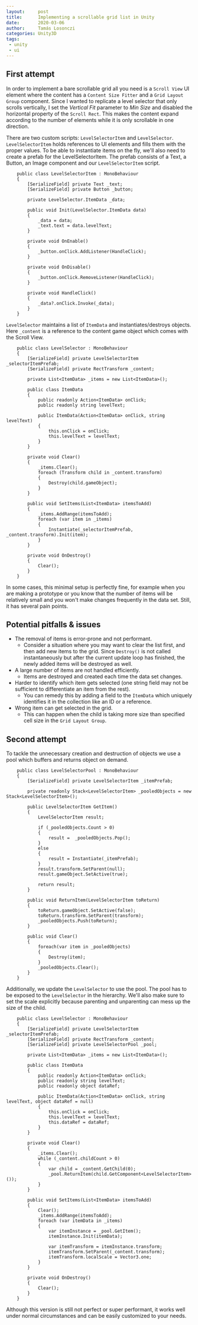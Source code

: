 ```yaml
---
layout:     post
title:      Implementing a scrollable grid list in Unity
date:       2020-03-06
author:     Tamás Losonczi
categories: Unity3D
tags:
 - unity
 - ui
---
```


## First attempt

In order to implement a bare scrollable grid all you need is a `Scroll View` UI element where the content has a `Content Size Fitter` and a `Grid Layout Group` component. 
Since I wanted to replicate a level selector that only scrolls vertically, I set the _Vertical Fit_ parameter to _Min Size_ and disabled the horizontal property of the `Scroll Rect`. This makes the content expand according to the number of elements while it is only scrollable in one direction.

There are two custom scripts: `LevelSelectorItem` and `LevelSelector`. `LevelSelectorItem` holds references to UI elements and fills them with the proper values. To be able to instantiate items on the fly, we'll also need to create a prefab for the LevelSelectorItem. The prefab consists of a Text, a Button, an Image component and our `LevelSelectorItem` script.

```
    public class LevelSelectorItem : MonoBehaviour
    {
        [SerializeField] private Text _text;
        [SerializeField] private Button _button;
        
        private LevelSelector.ItemData _data;
                
        public void Init(LevelSelector.ItemData data)
        {
            _data = data;
            _text.text = data.levelText;
        }

        private void OnEnable()
        {
            _button.onClick.AddListener(HandleClick);
        }

        private void OnDisable()
        {
            _button.onClick.RemoveListener(HandleClick);
        }

        private void HandleClick()
        {
            _data?.onClick.Invoke(_data);
        }
    }
```

`LevelSelector` maintains a list of `ItemData` and instantiates/destroys objects. Here `_content` is a reference to the content game object which comes with the Scroll View.

```
    public class LevelSelector : MonoBehaviour
    {
        [SerializeField] private LevelSelectorItem _selectorItemPrefab;
        [SerializeField] private RectTransform _content;

        private List<ItemData> _items = new List<ItemData>();

        public class ItemData
        {
            public readonly Action<ItemData> onClick;
            public readonly string levelText;

            public ItemData(Action<ItemData> onClick, string levelText)
            {
                this.onClick = onClick;
                this.levelText = levelText;
            }
        }

        private void Clear()
        {
            _items.Clear();
            foreach (Transform child in _content.transform)
            {
                Destroy(child.gameObject);
            }
        }

        public void SetItems(List<ItemData> itemsToAdd)
        {
            _items.AddRange(itemsToAdd);
            foreach (var item in _items)
            {
                Instantiate(_selectorItemPrefab, _content.transform).Init(item);
            }
        }

        private void OnDestroy()
        {
            Clear();
        }
    }
```

In some cases, this minimal setup is perfectly fine, for example when you are making a prototype or you know that the number of items will be relatively small and you won't make changes frequently in the data set. Still, it has several pain points.

## Potential pitfalls & issues
- The removal of items is error-prone and not performant.
  - Consider a situation where you may want to clear the list first, and then add new items to the grid. Since `Destroy()` is not called instantaneously but after the current update loop has finished, the newly added items will be destroyed as well.
- A large number of items are not handled efficiently.
  - Items are destroyed and created each time the data set changes. 
- Harder to identify which item gets selected (one string field may not be sufficient to differentiate an item from the rest).
  - You can remedy this by adding a field to the `ItemData` which uniquely identifies it in the collection like an ID or a reference.
- Wrong item can get selected in the grid.
  - This can happen when the child is taking more size than specified cell size in the `Grid Layout Group`. 

## Second attempt
To tackle the unnecessary creation and destruction of objects we use a pool which buffers and returns object on demand.

```
    public class LevelSelectorPool : MonoBehaviour
    {
        [SerializeField] private LevelSelectorItem _itemPrefab;
            
        private readonly Stack<LevelSelectorItem> _pooledObjects = new Stack<LevelSelectorItem>();

        public LevelSelectorItem GetItem()
        {
            LevelSelectorItem result;
            
            if (_pooledObjects.Count > 0)
            {
                result =  _pooledObjects.Pop();
            }
            else
            {
                result = Instantiate(_itemPrefab);
            }
            result.transform.SetParent(null);
            result.gameObject.SetActive(true);

            return result;
        }

        public void ReturnItem(LevelSelectorItem toReturn)
        {
            toReturn.gameObject.SetActive(false);
            toReturn.transform.SetParent(transform);
            _pooledObjects.Push(toReturn);
        }

        public void Clear()
        {
            foreach(var item in _pooledObjects)
            {
                Destroy(item);   
            }
            _pooledObjects.Clear();
        }
    }
```

Additionally, we update the `LevelSelector` to use the pool. The pool has to be exposed to the `LevelSelector` in the hierarchy. We'll also make sure to set the scale explicitly because parenting and unparenting can mess up the size of the child.

```
    public class LevelSelector : MonoBehaviour
    {
        [SerializeField] private LevelSelectorItem _selectorItemPrefab;
        [SerializeField] private RectTransform _content;
        [SerializeField] private LevelSelectorPool _pool;

        private List<ItemData> _items = new List<ItemData>();

        public class ItemData
        {
            public readonly Action<ItemData> onClick;
            public readonly string levelText;
            public readonly object dataRef;

            public ItemData(Action<ItemData> onClick, string levelText, object dataRef = null)
            {
                this.onClick = onClick;
                this.levelText = levelText;
                this.dataRef = dataRef;
            }
        }

        private void Clear()
        {
            _items.Clear();
            while (_content.childCount > 0)
            {
                var child = _content.GetChild(0);
                _pool.ReturnItem(child.GetComponent<LevelSelectorItem>());
            }
        }

        public void SetItems(List<ItemData> itemsToAdd)
        {
            Clear();
            _items.AddRange(itemsToAdd);
            foreach (var itemData in _items)
            {
                var itemInstance = _pool.GetItem();
                itemInstance.Init(itemData);

                var itemTransform = itemInstance.transform;
                itemTransform.SetParent(_content.transform);
                itemTransform.localScale = Vector3.one;
            }
        }

        private void OnDestroy()
        {
            Clear();
        }
    }
```

Although this version is still not perfect or super performant, it works well under normal circumstances and can be easily customized to your needs.
